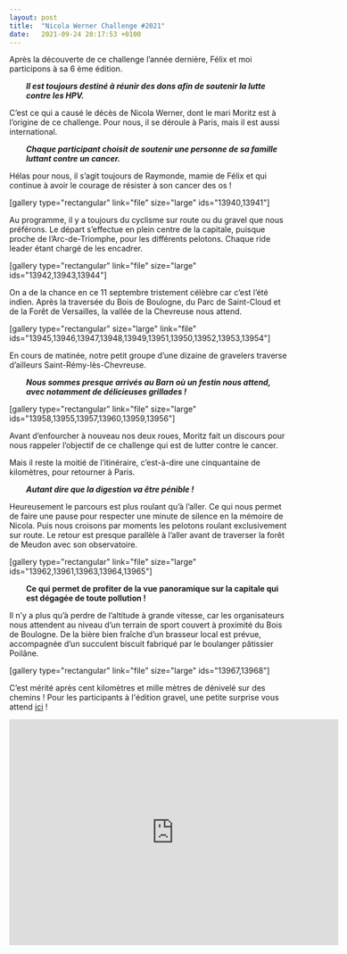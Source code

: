 ```yaml
---
layout: post
title:  "Nicola Werner Challenge #2021"
date:   2021-09-24 20:17:53 +0100
---
```

Après la découverte de ce challenge l’année dernière, Félix et moi participons à sa 6 ème édition.
<p style="padding-left: 30px;"><em><strong>Il est toujours destiné à réunir des dons afin de soutenir la lutte contre les HPV.</strong></em></p>
C’est ce qui a causé le décès de Nicola Werner, dont le mari Moritz est à l’origine de ce challenge.
Pour nous, il se déroule à Paris, mais il est aussi international.
<p style="padding-left: 30px;"><em><strong>Chaque participant choisit de soutenir une personne de sa famille luttant contre un cancer.</strong></em></p>
Hélas pour nous, il s’agit toujours de Raymonde, mamie de Félix et qui continue à avoir le courage de résister à son cancer des os !

[gallery type="rectangular" link="file" size="large" ids="13940,13941"]

Au programme, il y a toujours du cyclisme sur route ou du gravel que nous préférons.
Le départ s’effectue en plein centre de la capitale, puisque proche de l’Arc-de-Triomphe, pour les différents pelotons.
Chaque ride leader étant chargé de les encadrer.

[gallery type="rectangular" link="file" size="large" ids="13942,13943,13944"]

On a de la chance en ce 11 septembre tristement célèbre car c’est l’été indien.
Après la traversée du Bois de Boulogne, du Parc de Saint-Cloud et de la Forêt de Versailles, la vallée de la Chevreuse nous attend.

[gallery type="rectangular" size="large" link="file" ids="13945,13946,13947,13948,13949,13951,13950,13952,13953,13954"]

En cours de matinée, notre petit groupe d’une dizaine de gravelers traverse d’ailleurs Saint-Rémy-lès-Chevreuse.
<p style="padding-left: 30px;"><em><strong>Nous sommes presque arrivés au Barn où un festin nous attend, avec notamment de délicieuses grillades !</strong></em></p>
[gallery type="rectangular" link="file" size="large" ids="13958,13955,13957,13960,13959,13956"]

Avant d’enfourcher à nouveau nos deux roues, Moritz fait un discours pour nous rappeler l’objectif de ce challenge qui est de lutter contre le cancer.

Mais il reste la moitié de l’itinéraire, c’est-à-dire une cinquantaine de kilomètres, pour retourner à Paris.
<p style="padding-left: 30px;"><em><strong>Autant dire que la digestion va être pénible !</strong></em></p>
Heureusement le parcours est plus roulant qu’à l’aller.
Ce qui nous permet de faire une pause pour respecter une minute de silence en la mémoire de Nicola.
Puis nous croisons par moments les pelotons roulant exclusivement sur route.
Le retour est presque parallèle à l’aller avant de traverser la forêt de Meudon avec son observatoire.

[gallery type="rectangular" link="file" size="large" ids="13962,13961,13963,13964,13965"]
<p style="padding-left: 30px;"><strong>Ce qui permet de profiter de la vue panoramique sur la capitale qui est dégagée de toute pollution !</strong></p>
Il n’y a plus qu’à perdre de l’altitude à grande vitesse, car les organisateurs nous attendent au niveau d’un terrain de sport couvert à proximité du Bois de Boulogne.
De la bière bien fraîche d’un brasseur local est prévue, accompagnée d’un succulent biscuit fabriqué par le boulanger pâtissier Poilâne.

[gallery type="rectangular" link="file" size="large" ids="13967,13968"]

C’est mérité après cent kilomètres et mille mètres de dénivelé sur des chemins !
Pour les participants à l'édition gravel, une petite surprise vous attend <a href="https://adobe.ly/3o6e6Ti">ici</a> !

<center><iframe src="https://www.strava.com/activities/5946397435/embed/c10d14c6d9f012dfaa288c4bf3a5848ddb0c965e" width="590" height="405" frameborder="0" scrolling="no"></iframe></center>